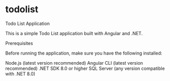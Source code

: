 # todolist

Todo List Application

This is a simple Todo List application built with Angular and .NET.

Prerequisites

Before running the application, make sure you have the following installed:


Node.js (latest version recommended)
Angular CLI (latest version recommended)
.NET SDK 8.0 or higher
SQL Server (any version compatible with .NET 8.0)
